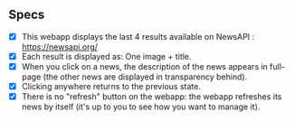## Specs 

- [x] This webapp displays the last 4 results available on NewsAPI : https://newsapi.org/
- [x] Each result is displayed as: One image + title.
- [x] When you click on a news, the description of the news appears in full-page (the other news are displayed in transparency behind). 
- [x] Clicking anywhere returns to the previous state. 
- [x] There is no "refresh" button on the webapp: the webapp refreshes its news by itself (it's up to you to see how you want to manage it).
